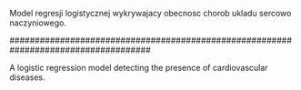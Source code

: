 Model regresji logistycznej wykrywajacy obecnosc chorob ukladu sercowo naczyniowego.

####################################################################################

A logistic regression model detecting the presence of cardiovascular diseases.
